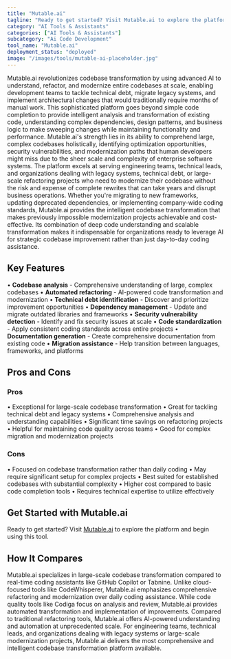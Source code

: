 ```yaml
---
title: "Mutable.ai"
tagline: "Ready to get started? Visit Mutable.ai to explore the platform and begin usin..."
category: "AI Tools & Assistants"
categories: ["AI Tools & Assistants"]
subcategory: "Ai Code Development"
tool_name: "Mutable.ai"
deployment_status: "deployed"
image: "/images/tools/mutable-ai-placeholder.jpg"
---
```

Mutable.ai revolutionizes codebase transformation by using advanced AI to understand, refactor, and modernize entire codebases at scale, enabling development teams to tackle technical debt, migrate legacy systems, and implement architectural changes that would traditionally require months of manual work. This sophisticated platform goes beyond simple code completion to provide intelligent analysis and transformation of existing code, understanding complex dependencies, design patterns, and business logic to make sweeping changes while maintaining functionality and performance. Mutable.ai's strength lies in its ability to comprehend large, complex codebases holistically, identifying optimization opportunities, security vulnerabilities, and modernization paths that human developers might miss due to the sheer scale and complexity of enterprise software systems. The platform excels at serving engineering teams, technical leads, and organizations dealing with legacy systems, technical debt, or large-scale refactoring projects who need to modernize their codebase without the risk and expense of complete rewrites that can take years and disrupt business operations. Whether you're migrating to new frameworks, updating deprecated dependencies, or implementing company-wide coding standards, Mutable.ai provides the intelligent codebase transformation that makes previously impossible modernization projects achievable and cost-effective. Its combination of deep code understanding and scalable transformation makes it indispensable for organizations ready to leverage AI for strategic codebase improvement rather than just day-to-day coding assistance.

## Key Features

• **Codebase analysis** - Comprehensive understanding of large, complex codebases
• **Automated refactoring** - AI-powered code transformation and modernization
• **Technical debt identification** - Discover and prioritize improvement opportunities
• **Dependency management** - Update and migrate outdated libraries and frameworks
• **Security vulnerability detection** - Identify and fix security issues at scale
• **Code standardization** - Apply consistent coding standards across entire projects
• **Documentation generation** - Create comprehensive documentation from existing code
• **Migration assistance** - Help transition between languages, frameworks, and platforms

## Pros and Cons

### Pros
• Exceptional for large-scale codebase transformation
• Great for tackling technical debt and legacy systems
• Comprehensive analysis and understanding capabilities
• Significant time savings on refactoring projects
• Helpful for maintaining code quality across teams
• Good for complex migration and modernization projects

### Cons
• Focused on codebase transformation rather than daily coding
• May require significant setup for complex projects
• Best suited for established codebases with substantial complexity
• Higher cost compared to basic code completion tools
• Requires technical expertise to utilize effectively

## Get Started with Mutable.ai

Ready to get started? Visit [Mutable.ai](https://www.mutable.ai) to explore the platform and begin using this tool.

## How It Compares

Mutable.ai specializes in large-scale codebase transformation compared to real-time coding assistants like GitHub Copilot or Tabnine. Unlike cloud-focused tools like CodeWhisperer, Mutable.ai emphasizes comprehensive refactoring and modernization over daily coding assistance. While code quality tools like Codiga focus on analysis and review, Mutable.ai provides automated transformation and implementation of improvements. Compared to traditional refactoring tools, Mutable.ai offers AI-powered understanding and automation at unprecedented scale. For engineering teams, technical leads, and organizations dealing with legacy systems or large-scale modernization projects, Mutable.ai delivers the most comprehensive and intelligent codebase transformation platform available.